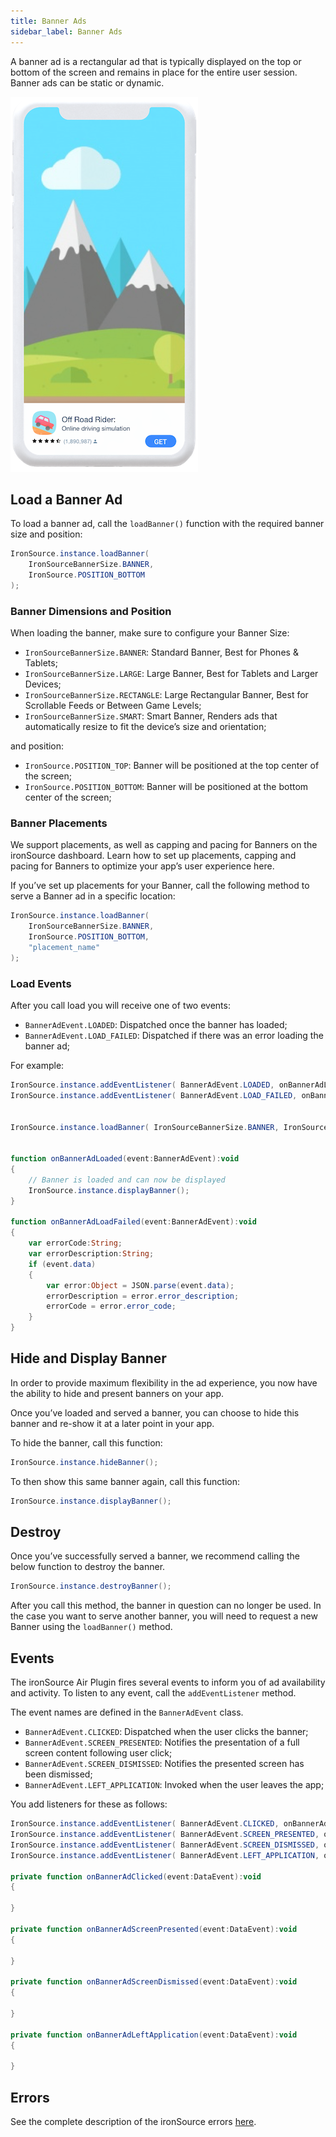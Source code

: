```yaml
---
title: Banner Ads
sidebar_label: Banner Ads
---
```


A banner ad is a rectangular ad that is typically displayed on the top or bottom of the screen and remains in place for the entire user session. Banner ads can be static or dynamic.

![](images/banner.png)

## Load a Banner Ad

To load a banner ad, call the `loadBanner()` function with the required banner size and position:

```actionscript
IronSource.instance.loadBanner( 
    IronSourceBannerSize.BANNER,
    IronSource.POSITION_BOTTOM
);
```

### Banner Dimensions and Position

When loading the banner, make sure to configure your Banner Size:

- `IronSourceBannerSize.BANNER`: Standard Banner, Best for Phones & Tablets;
- `IronSourceBannerSize.LARGE`: Large Banner, Best for Tablets and Larger Devices;
- `IronSourceBannerSize.RECTANGLE`: Large Rectangular Banner, Best for Scrollable Feeds or Between Game Levels;
- `IronSourceBannerSize.SMART`: Smart Banner, Renders ads that automatically resize to fit the device’s size and orientation;

and position:

- `IronSource.POSITION_TOP`: Banner will be positioned at the top center of the screen;
- `IronSource.POSITION_BOTTOM`: Banner will be positioned at the bottom center of the screen;


### Banner Placements

We support placements, as well as capping and pacing for Banners on the ironSource dashboard. Learn how to set up placements, capping and pacing for Banners to optimize your app’s user experience here.

If you’ve set up placements for your Banner, call the following method to serve a Banner ad in a specific location:

```actionscript
IronSource.instance.loadBanner( 
    IronSourceBannerSize.BANNER,
    IronSource.POSITION_BOTTOM,
    "placement_name"
);
```

### Load Events

After you call load you will receive one of two events:

- `BannerAdEvent.LOADED`: Dispatched once the banner has loaded;
- `BannerAdEvent.LOAD_FAILED`: Dispatched if there was an error loading the banner ad;


For example: 

```actionscript
IronSource.instance.addEventListener( BannerAdEvent.LOADED, onBannerAdLoaded );
IronSource.instance.addEventListener( BannerAdEvent.LOAD_FAILED, onBannerAdLoadFailed );


IronSource.instance.loadBanner( IronSourceBannerSize.BANNER, IronSource.POSITION_BOTTOM );


function onBannerAdLoaded(event:BannerAdEvent):void 
{
    // Banner is loaded and can now be displayed
    IronSource.instance.displayBanner();
}

function onBannerAdLoadFailed(event:BannerAdEvent):void 
{
    var errorCode:String;
    var errorDescription:String;
    if (event.data) 
    {
        var error:Object = JSON.parse(event.data);
        errorDescription = error.error_description;
        errorCode = error.error_code;
    }
}
```



## Hide and Display Banner

In order to provide maximum flexibility in the ad experience, you now have the ability to hide and present banners on your app.

Once you’ve loaded and served a banner, you can choose to hide this banner and re-show it at a later point in your app.

To hide the banner, call this function:

```actionscript
IronSource.instance.hideBanner();
```

To then show this same banner again, call this function:

```actionscript
IronSource.instance.displayBanner();
```


## Destroy

Once you’ve successfully served a banner, we recommend calling the below function to destroy the banner.

```actionscript
IronSource.instance.destroyBanner();
```

After you call this method, the banner in question can no longer be used. In the case you want to serve another banner, you will need to request a new Banner using the `loadBanner()` method.



## Events

The ironSource Air Plugin fires several events to inform you of ad availability and activity. To listen to any event, call the `addEventListener` method.

The event names are defined in the `BannerAdEvent` class.

- `BannerAdEvent.CLICKED`: Dispatched when the user clicks the banner;
- `BannerAdEvent.SCREEN_PRESENTED`: Notifies the presentation of a full screen content following user click;
- `BannerAdEvent.SCREEN_DISMISSED`: Notifies the presented screen has been dismissed;
- `BannerAdEvent.LEFT_APPLICATION`: Invoked when the user leaves the app;


You add listeners for these as follows:


```actionscript
IronSource.instance.addEventListener( BannerAdEvent.CLICKED, onBannerAdClicked );
IronSource.instance.addEventListener( BannerAdEvent.SCREEN_PRESENTED, onBannerAdScreenPresented );
IronSource.instance.addEventListener( BannerAdEvent.SCREEN_DISMISSED, onBannerAdScreenDismissed );
IronSource.instance.addEventListener( BannerAdEvent.LEFT_APPLICATION, onBannerAdLeftApplication );

private function onBannerAdClicked(event:DataEvent):void 
{

}

private function onBannerAdScreenPresented(event:DataEvent):void 
{

}

private function onBannerAdScreenDismissed(event:DataEvent):void 
{

}

private function onBannerAdLeftApplication(event:DataEvent):void 
{

}
```


## Errors

See the complete description of the ironSource errors [here](errors.md).

